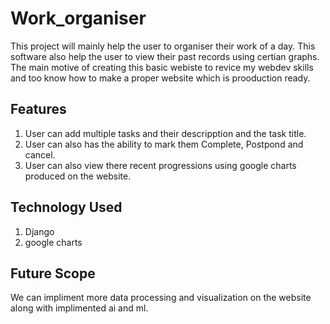 # Work_organiser
This project will mainly help the user to organiser their work of a day. This software also help the user to view their past records using certian graphs.
The main motive of creating this basic webiste to revice my webdev skills and too know how to make a proper website which is prooduction ready. 

## Features
1. User can add multiple tasks and their descripption and the task title.
2. User can also has the ability to mark them Complete, Postpond and cancel.
3. User can also view there recent progressions using google charts produced on the website.

## Technology Used 
1. Django
2. google charts

## Future Scope 
We can impliment more data processing and visualization on the website along with implimented ai and ml. 
